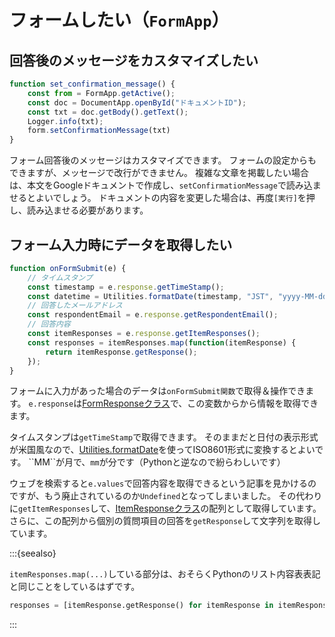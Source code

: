 # フォームしたい（``FormApp``）

## 回答後のメッセージをカスタマイズしたい

```js
function set_confirmation_message() {
    const from = FormApp.getActive();
    const doc = DocumentApp.openById("ドキュメントID");
    const txt = doc.getBody().getText();
    Logger.info(txt);
    form.setConfirmationMessage(txt)
}
```

フォーム回答後のメッセージはカスタマイズできます。
フォームの設定からもできますが、メッセージで改行ができません。
複雑な文章を掲載したい場合は、本文をGoogleドキュメントで作成し、``setConfirmationMessage``で読み込ませるとよいでしょう。
ドキュメントの内容を変更した場合は、再度``[実行]``を押し、読み込ませる必要があります。

## フォーム入力時にデータを取得したい

```js
function onFormSubmit(e) {
    // タイムスタンプ
    const timestamp = e.response.getTimeStamp();
    const datetime = Utilities.formatDate(timestamp, "JST", "yyyy-MM-dd'T'HH:mm:ss")
    // 回答したメールアドレス
    const respondentEmail = e.response.getRespondentEmail();
    // 回答内容
    const itemResponses = e.response.getItemResponses();
    const responses = itemResponses.map(function(itemResponse) {
        return itemResponse.getResponse();
    });
}
```

フォームに入力があった場合のデータは``onFormSubmit関数``で取得＆操作できます。
``e.response``は[FormResponseクラス](https://developers.google.com/apps-script/reference/forms/form-response)で、この変数からから情報を取得できます。

タイムスタンプは``getTimeStamp``で取得できます。
そのままだと日付の表示形式が米国風なので、[Utilities.formatDate](https://developers.google.com/apps-script/reference/utilities/utilities#formatDate(Date,String,String))を使ってISO8601形式に変換するとよいです。
``MM``が月で、``mm``が分です（Pythonと逆なので紛らわしいです）

ウェブを検索すると``e.values``で回答内容を取得できるという記事を見かけるのですが、もう廃止されているのか``Undefined``となってしまいました。
その代わりに``getItemResponses``して、[ItemResponseクラス](https://developers.google.com/apps-script/reference/forms/item-response)の配列として取得しています。
さらに、この配列から個別の質問項目の回答を``getResponse``して文字列を取得しています。

:::{seealso}

``itemResponses.map(...)``している部分は、おそらくPythonのリスト内容表表記と同じことをしているはずです。

```python
responses = [itemResponse.getResponse() for itemResponse in itemResponses]
```

:::
